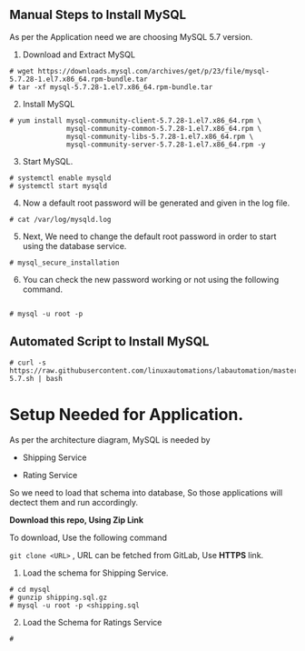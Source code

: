 ## Manual Steps to Install MySQL 

As per the Application need we are choosing MySQL 5.7 version.

1. Download and Extract MySQL 

```
# wget https://downloads.mysql.com/archives/get/p/23/file/mysql-5.7.28-1.el7.x86_64.rpm-bundle.tar 
# tar -xf mysql-5.7.28-1.el7.x86_64.rpm-bundle.tar 

```

2. Install MySQL  

```
# yum install mysql-community-client-5.7.28-1.el7.x86_64.rpm \
              mysql-community-common-5.7.28-1.el7.x86_64.rpm \
              mysql-community-libs-5.7.28-1.el7.x86_64.rpm \
              mysql-community-server-5.7.28-1.el7.x86_64.rpm -y 

```

3. Start MySQL.

```
# systemctl enable mysqld 
# systemctl start mysqld

```

4. Now a default root password will be generated and given in the log file.

```
# cat /var/log/mysqld.log

```

5. Next, We need to change the default root password in order to start using the database service.


```
# mysql_secure_installation

```
6. You can check the new password working or not using the following command.

```

# mysql -u root -p

```

## Automated Script to Install MySQL 

```
# curl -s https://raw.githubusercontent.com/linuxautomations/labautomation/master/tools/mysql/install-5.7.sh | bash

```



# Setup Needed for Application.

As per the architecture diagram, MySQL is needed by 

  - Shipping Service

  - Rating Service 


So we need to load that schema into database, So those applications will dectect them and run accordingly.

**Download this repo, Using Zip Link**

To download, Use the following command

`git clone <URL>` , URL can be fetched from GitLab, Use **HTTPS** link.

1. Load the schema for Shipping Service.

```
# cd mysql
# gunzip shipping.sql.gz
# mysql -u root -p <shipping.sql
```

2. Load the Schema for Ratings Service

```
# 

